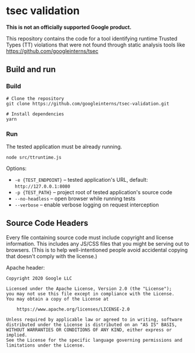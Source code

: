# tsec validation

**This is not an officially supported Google product.**

This repository contains the code for a tool identifying runtime
Trusted Types (TT) violations that were not found through static
analysis tools like https://github.com/googleinterns/tsec

## Build and run
### Build
```shell script
# Clone the repository
git clone https://github.com/googleinterns/tsec-validation.git

# Install dependencies
yarn
```

### Run
The tested application must be already running.
```shell script
node src/ttruntime.js
```

Options:  
* `-e {TEST_ENDPOINT}` – tested application's URL, default: `http://127.0.0.1:8080`
* `-p {TEST_PATH}` – project root of tested application's source code
* `--no-headless` – open browser while running tests
* `--verbose` – enable verbose logging on request interception

## Source Code Headers

Every file containing source code must include copyright and license
information. This includes any JS/CSS files that you might be serving out to
browsers. (This is to help well-intentioned people avoid accidental copying that
doesn't comply with the license.)

Apache header:

    Copyright 2020 Google LLC

    Licensed under the Apache License, Version 2.0 (the "License");
    you may not use this file except in compliance with the License.
    You may obtain a copy of the License at

        https://www.apache.org/licenses/LICENSE-2.0

    Unless required by applicable law or agreed to in writing, software
    distributed under the License is distributed on an "AS IS" BASIS,
    WITHOUT WARRANTIES OR CONDITIONS OF ANY KIND, either express or implied.
    See the License for the specific language governing permissions and
    limitations under the License.
